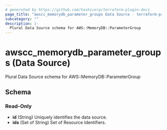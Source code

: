 ```yaml
---
# generated by https://github.com/hashicorp/terraform-plugin-docs
page_title: "awscc_memorydb_parameter_groups Data Source - terraform-provider-awscc"
subcategory: ""
description: |-
  Plural Data Source schema for AWS::MemoryDB::ParameterGroup
---
```


# awscc_memorydb_parameter_groups (Data Source)

Plural Data Source schema for AWS::MemoryDB::ParameterGroup



<!-- schema generated by tfplugindocs -->
## Schema

### Read-Only

- **id** (String) Uniquely identifies the data source.
- **ids** (Set of String) Set of Resource Identifiers.



